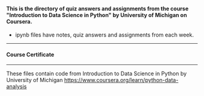 #### This is the directory of quiz answers and assignments from the course "Introduction to Data Science in Python" by University of Michigan on Coursera. ####



* ipynb files have notes, quiz answers and assignments from each week.

------------------------------------------------------------

#### Course Certificate ####

------------------------------------------------------------

These files contain code from
Introduction to Data Science in Python by University of Michigan
https://www.coursera.org/learn/python-data-analysis



